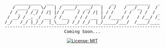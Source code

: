 <div align=center>
<pre>
    __________  ___   _______________    __    _________   __________ 
   / ____/ __ \/   | / ____/_  __/   |  / /   /  _/__  /  / ____/ __ \
  / /_  / /_/ / /| |/ /     / / / /| | / /    / /   / /  / __/ / /_/ /
 / __/ / _, _/ ___ / /___  / / / ___ |/ /____/ /   / /__/ /___/ _, _/ 
/_/   /_/ |_/_/  |_\____/ /_/ /_/  |_/_____/___/  /____/_____/_/ |_|  
--------------------------------------------------------------------------
Coming Soon...
</pre>

[![License: MIT](https://img.shields.io/badge/License-MIT-yellow.svg)](https://opensource.org/licenses/MIT)
</div>
